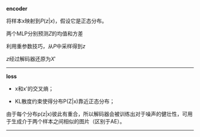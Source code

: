 **encoder**

将样本x映射到$P(z|x)$，假设它是正态分布。

两个MLP分别预测$Z$的均值和方差


利用重参数技巧，从$P$中采样得到$z$

$z$经过解码器还原为$X'$

---

**loss**

- x和x'的交叉熵；

- KL散度约束使得分布P(Z|x)靠近正态分布；

由于每个分布p(z|x)彼此有重合，所以解码器会被训练出对于噪声的健壮性，可用于生成介于两个样本之间相似的图片（区别于AE）。

---
